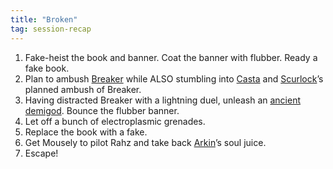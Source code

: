 ```yaml
---
title: "Broken"
tag: session-recap
---
```

1. Fake-heist the book and banner. Coat the banner with flubber. Ready a fake book.
2. Plan to ambush [Breaker](/wiki/npcs#setarra) while ALSO stumbling into [Casta](/wiki/npcs#casta) and [Scurlock](/wiki/lord-scurlock)’s planned ambush of Breaker.
3. Having distracted Breaker with a lightning duel, unleash an [ancient demigod](/wiki/npcs#the-horned-one). Bounce the flubber banner. 
4. Let off a bunch of electroplasmic grenades. 
5. Replace the book with a fake. 
6. Get Mousely to pilot Rahz and take back [Arkin](/wiki/arkin)’s soul juice.
7. Escape!